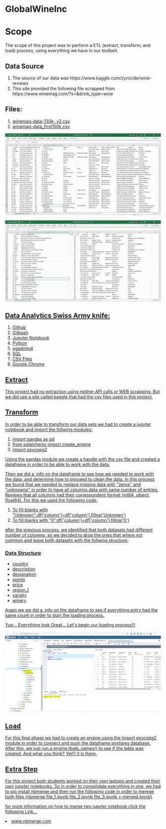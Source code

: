 # GlobalWineInc

<h1>Scope</h1>

The scope of this project was to perform a ETL (extract, transform, and load) process, using everything we have in our toolbelt.

<h2>Data Source</h2>
<ol>
  <li>The source of our data was https://www.kaggle.com/zynicide/wine-reviews</li> 
  <li>This site provided the following file scrapped from https://www.winemag.com/?s=&drink_type=wine</li>
</ol>  

<h2>Files:</h2>
<ol>
  <li><a href="https://github.com/juanptl1981/GlobalWineInc/blob/master/wine-reviews/winemag-data-130k-v2.csv">winemag-data-130k-       v2.csv</a></li> 
  <li><a href="https://github.com/juanptl1981/GlobalWineInc/blob/master/wine-reviews/winemag-data_first150k.csv">winemag-data_first150k.csv</li> 
  </ol>
  
 ![winemag-data-130k-v2](support_images/winemag-data-130k-v2.PNG)
 
 ![winemag-data-150k-v2](support_images/winemag-data-150k-v2.PNG)

<h2>Data Analytics Swiss Army knife:</h2>
<ol>
  <li>Github</li>
  <li>Gitbash</li>
  <li>Jupyter Notebook</li>
  <li>Python</li>
  <li>pgadmin4</li>
  <li>SQL</li>
  <li>CSV Files</li>
  <li>Google Chrome</li>  
</ol>

<h2>Extract</h2>

This project had no extraction using neither API calls or WEB scrapping. But we did use a site called kaggle that had the csv files used in this project. 

<h2>Transform</h2>

In order to be able to transform our data sets we had to create a jupyter notebook and import the follwing modules: 
<ol>
  <li>import pandas as pd</li>
  <li>from sqlalchemy import create_engine</li>
  <li>import psycopg2</li> 
 </ol>

Using the pandas module we create a handle with the csv file and created a dataframe in order to be able to work with the data. 

Then we did a .info on the dataframe to see how we needed to work with the data, and determine how to proceed to clean the data. In this process we found that we needed to replace missing data with "zeros" and "unknowns" in order to have all columns data with same number of entries. Reviews that all columns had their correspondent format (int64, object, float64). For this we used the following code: 
<ol>
  <li>To fill blanks with "Unknown":df['column']=df['column'].fillna('Unknown')</li>
  <li>To fill blanks with "0":df['column']=df['column'].fillna('0')</li>
</ol>

after the previous process, we identified that both datasets had different number of columns; so we decided to drop the ones that where not common and leave both datasets with the follwing structure:

<h3>Data Structure</h3>
<ul>
  <li>country</li>
  <li>description</li>
  <li>designation</li>
  <li>points</li>
  <li>price</li>
  <li>region_1</li>
  <li>variety</li>
  <li>winery</li>
 </ul>
 
Again we we did a .info on the dataframe to see if everything entry had the same count in order to start the loading process. 

Yup... Everything look Great... Let's begin our loading process!!!

![postgress_database](support_images/postgres_csv_files_merged.PNG)

<h2>Load</h2>

For this final phase we had to create an engine using the Import psycopg2 module in order to connect and push the dataframe postgres database. After this, we just run a engine.tbale_names() to see if the table was created. And what you think? Yei!!! it is there. 

<h2>Extra Step</h2>

For this project both students worked on their own laptops and created their own jupyter notebooks. So in order to consolidate everything in one, we had to pip install nbmerge and then run the following code in order to merege both files (nbmerge file_1.ipynb file_2.ipynb file_3.ipynb > merged.ipynb) 

for more information on how to merge two jupyter notebook click the following Link...
<li><a href="http://nbmerge.falsifiable.com/">www.nbmerge.com</a></li>

